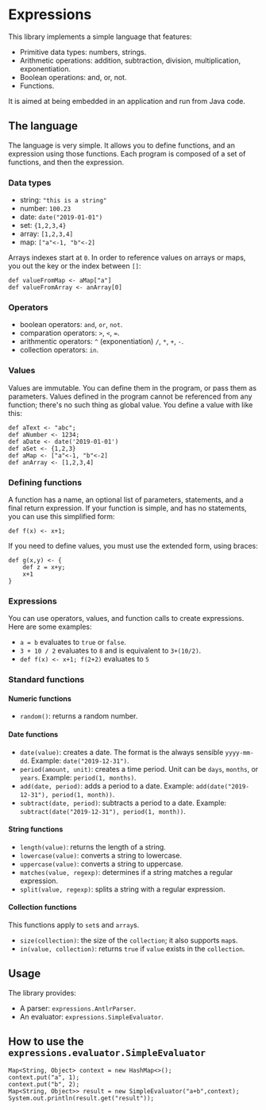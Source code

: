 # Expressions

This library implements a simple language that features:

* Primitive data types: numbers, strings.
* Arithmetic operations: addition, subtraction, division, multiplication, exponentiation.
* Boolean operations: and, or, not.
* Functions.

It is aimed at being embedded in an application and run from Java code.

## The language

The language is very simple. It allows you to define functions, and an expression using those functions.
Each program is composed of a set of functions, and then the expression.

### Data types

* string: `"this is a string"`
* number: `100.23`
* date: `date("2019-01-01")`
* set: `{1,2,3,4}`
* array: `[1,2,3,4]`
* map: `["a"<-1, "b"<-2]`

Arrays indexes start at `0`. In order to reference values on arrays or maps, you out the key or the index between `[]`:

    def valueFromMap <- aMap["a"]
    def valueFromArray <- anArray[0] 

### Operators

* boolean operators: `and`, `or`, `not`.
* comparation operators: `>`, `<`, `=`.
* arithmentic operators: `^` (exponentiation) `/`, `*`, `+`, `-`.
* collection operators: `in`.

### Values

Values are immutable. You can define them in the program, or pass them as parameters. Values
defined in the program cannot be referenced from any function; there's no such thing as global value.
You define a value with like this:

    def aText <- "abc";
    def aNumber <- 1234;
    def aDate <- date('2019-01-01')
    def aSet <- {1,2,3}
    def aMap <- ["a"<-1, "b"<-2]
    def anArray <- [1,2,3,4]

### Defining functions

A function has a name, an optional list of parameters, statements, and a
final return expression. If your function is simple, and has no statements, you can use this simplified form:
 
    def f(x) <- x+1;
    
If you need to define values, you must use the extended form, using braces:

    def g(x,y) <- {
        def z = x+y;
        x+1
    }

### Expressions

You can use operators, values, and function calls to create expressions. Here are some examples:

* `a = b` evaluates to `true` or `false`.
* `3 + 10 / 2` evaluates to `8` and is equivalent to `3+(10/2)`.
* `def f(x) <- x+1; f(2+2)` evaluates to `5`

### Standard functions

#### Numeric functions

* `random()`: returns a random number.

#### Date functions

* `date(value)`: creates a date. The format is the always sensible `yyyy-mm-dd`. Example: `date("2019-12-31")`.
* `period(amount, unit)`: creates a time period. Unit can be `days`, `months`, or `years`. Example: `period(1, months)`.
* `add(date, period)`: adds a period to a date. Example: `add(date("2019-12-31"), period(1, month))`.
* `subtract(date, period)`: subtracts a period to a date. Example: `subtract(date("2019-12-31"), period(1, month))`.

#### String functions

* `length(value)`: returns the length of a string.
* `lowercase(value)`: converts a string to lowercase.
* `uppercase(value)`: converts a string to uppercase.
* `matches(value, regexp)`: determines if a string matches a regular expression.
* `split(value, regexp)`: splits a string with a regular expression.

#### Collection functions
This functions apply to `set`s and `array`s.
* `size(collection)`: the size of the `collection`; it also supports `map`s.
* `in(value, collection)`: returns `true` if `value` exists in the `collection`.

## Usage

The library provides:

* A parser: ```expressions.AntlrParser```.
* An evaluator: ```expressions.SimpleEvaluator```.

## How to use the ```expressions.evaluator.SimpleEvaluator```

    Map<String, Object> context = new HashMap<>();
    context.put("a", 1);
    context.put("b", 2);
    Map<String, Object>> result = new SimpleEvaluator("a+b",context);
    System.out.println(result.get("result"));

